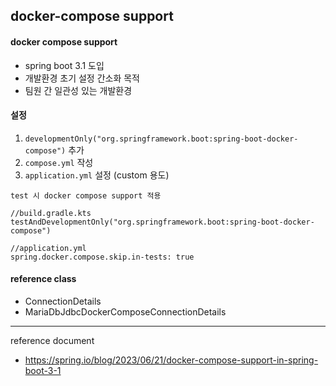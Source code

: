 ## docker-compose support

#### docker compose support
- spring boot 3.1 도입
- 개발환경 초기 설정 간소화 목적
- 팀원 간 일관성 있는 개발환경

#### 설정
1. `developmentOnly("org.springframework.boot:spring-boot-docker-compose")` 추가
2. `compose.yml` 작성
3. `application.yml` 설정 (custom 용도)

```
test 시 docker compose support 적용

//build.gradle.kts
testAndDevelopmentOnly("org.springframework.boot:spring-boot-docker-compose")

//application.yml
spring.docker.compose.skip.in-tests: true
```

#### reference class
- ConnectionDetails
- MariaDbJdbcDockerComposeConnectionDetails

---

reference document
- https://spring.io/blog/2023/06/21/docker-compose-support-in-spring-boot-3-1
